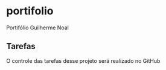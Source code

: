 # portifolio
Portifólio Guilherme Noal

## Tarefas

O controle das tarefas desse projeto será realizado no GitHub
